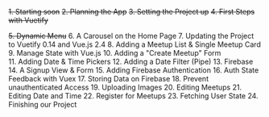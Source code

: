 ~~1. Starting soon~~ 
~~2. Planning the App~~
~~3. Setting the Project up~~ 
~~4. First Steps with Vuetify~~ 

~~5. Dynamic Menu~~
6. A Carousel on the Home Page
7. Updating the Project to Vuetify 0.14 and Vue.js 2.4
8. Adding a Meetup List & Single Meetup Card
9. Manage State with Vue.js
10. Adding a "Create Meetup" Form       
11. Adding Date & Time Pickers
12. Adding a Date Filter (Pipe)
13. Firebase 
14. A Signup View & Form
15. Adding Firebase Authentication
16. Auth State Feedback with Vuex
17. Storing Data on Firebase
18. Prevent unauthenticated Access
19. Uploading Images
20. Editing Meetups
21. Editing Date and Time
22. Register for Meetups
23. Fetching User State
24. Finishing our Project
